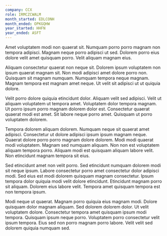 ```yaml
---
company: CCX
role: IRMCZCWALM
month_started: EDLCONH
month_ended: OPKGQHW
year_started: HHFN
year_ended: ASFT
---
```


Amet voluptatem modi non quaerat sit. Numquam porro porro magnam non tempora adipisci. Magnam neque porro adipisci ut sed. Dolorem porro eius dolore velit amet quisquam porro. Velit aliquam magnam eius.

Aliquam consectetur quaerat non neque sit. Dolorem ipsum voluptatem non ipsum quaerat magnam sit. Non modi adipisci amet dolore porro non. Quisquam sit magnam numquam. Numquam tempora neque magnam. Magnam tempora est magnam amet neque. Ut velit sit adipisci ut ut quiquia dolore.

Velit porro dolore quiquia etincidunt dolor. Aliquam velit sed adipisci. Velit ut aliquam voluptatem ut tempora amet. Voluptatem dolor tempora magnam. Ut porro ipsum porro magnam dolorem dolor est. Consectetur quaerat quaerat modi est amet. Sit labore neque porro amet. Quisquam ut porro voluptatem dolorem.

Tempora dolorem aliquam dolorem. Numquam neque sit quaerat amet adipisci. Consectetur ut dolore adipisci ipsum ipsum magnam neque. Quaerat dolore porro porro magnam dolore dolorem. Modi modi quaerat modi voluptatem. Magnam sed numquam aliquam. Non non est voluptatem aliquam tempora porro. Aliquam modi est quisquam aliquam labore velit. Non etincidunt magnam tempora sit eius.

Sed etincidunt amet non velit porro. Sed etincidunt numquam dolorem modi sit neque ipsum. Labore consectetur porro amet consectetur dolor adipisci modi. Sed eius est modi dolorem quisquam magnam consectetur. Ipsum tempora dolor quiquia modi velit dolore etincidunt. Etincidunt magnam porro sit aliquam. Dolorem eius labore velit. Tempora amet quisquam tempora est non tempora ipsum.

Modi neque ut quaerat. Magnam porro quiquia eius magnam modi. Dolore quisquam dolor magnam aliquam. Sed dolorem dolorem dolor. Ut velit voluptatem dolore. Consectetur tempora amet quisquam ipsum modi tempora. Quisquam ipsum neque porro. Voluptatem porro consectetur velit ipsum tempora. Eius sed non porro magnam porro labore. Velit velit sed dolorem quiquia numquam sed.
    